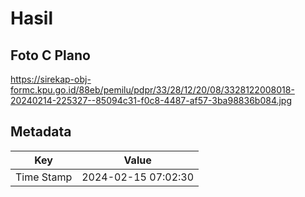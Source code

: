 # Hasil

## Foto C Plano

https://sirekap-obj-formc.kpu.go.id/88eb/pemilu/pdpr/33/28/12/20/08/3328122008018-20240214-225327--85094c31-f0c8-4487-af57-3ba98836b084.jpg


## Metadata

| Key        | Value               |
| ---------- | ------------------- |
| Time Stamp | 2024-02-15 07:02:30 |



